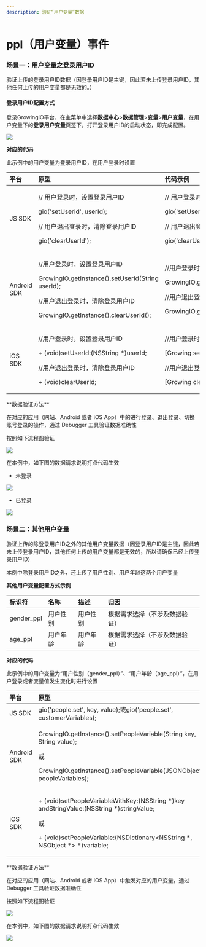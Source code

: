 ```yaml
---
description: 验证“用户变量”数据
---
```


# ppl（用户变量）事件

### 场景一：用户变量之登录用户ID

验证上传的登录用户ID数据（因登录用户ID是主键，因此若未上传登录用户ID，其他任何上传的用户变量都是无效的。）

#### **登录用户ID配置方式** <a id="deng-lu-yong-hu-id-pei-zhi-fang-shi"></a>

登录GrowingIO平台，在主菜单中选择**数据中心**&gt;**数据管理**&gt;**变量**&gt;**用户变量**，在用户变量下的**登录用户变量**页签下，打开登录用户ID的启动状态，即完成配置。

![](../../../.gitbook/assets/image%20%28175%29.png)

**对应的代码**

此示例中的用户变量为登录用户ID，在用户登录时设置

<table>
  <thead>
    <tr>
      <th style="text-align:left">&#x5E73;&#x53F0;</th>
      <th style="text-align:left">&#x539F;&#x578B;</th>
      <th style="text-align:left">&#x4EE3;&#x7801;&#x793A;&#x4F8B;</th>
    </tr>
  </thead>
  <tbody>
    <tr>
      <td style="text-align:left">JS SDK</td>
      <td style="text-align:left">
        <p>// &#x7528;&#x6237;&#x767B;&#x5F55;&#x65F6;&#xFF0C;&#x8BBE;&#x7F6E;&#x767B;&#x5F55;&#x7528;&#x6237;ID</p>
        <p>gio(&apos;setUserId&apos;, userId);</p>
        <p>// &#x7528;&#x6237;&#x9000;&#x51FA;&#x767B;&#x5F55;&#x65F6;&#xFF0C;&#x6E05;&#x9664;&#x767B;&#x5F55;&#x7528;&#x6237;ID</p>
        <p>gio(&apos;clearUserId&apos;);</p>
      </td>
      <td style="text-align:left">
        <p>// &#x7528;&#x6237;&#x767B;&#x5F55;&#x65F6;&#xFF0C;&#x8BBE;&#x7F6E;&#x767B;&#x5F55;&#x7528;&#x6237;ID</p>
        <p>gio(&apos;setUserId&apos;, &apos;123456&apos;);</p>
        <p>// &#x7528;&#x6237;&#x9000;&#x51FA;&#x767B;&#x5F55;&#x65F6;&#xFF0C;&#x6E05;&#x9664;&#x767B;&#x5F55;&#x7528;&#x6237;ID</p>
        <p>gio(&apos;clearUserId&apos;);</p>
      </td>
    </tr>
    <tr>
      <td style="text-align:left">Android SDK</td>
      <td style="text-align:left">
        <p>//&#x7528;&#x6237;&#x767B;&#x5F55;&#x65F6;&#xFF0C;&#x8BBE;&#x7F6E;&#x767B;&#x5F55;&#x7528;&#x6237;ID</p>
        <p>GrowingIO.getInstance().setUserId(String userId);</p>
        <p>//&#x7528;&#x6237;&#x9000;&#x51FA;&#x767B;&#x5F55;&#x65F6;&#xFF0C;&#x6E05;&#x9664;&#x767B;&#x5F55;&#x7528;&#x6237;ID</p>
        <p>GrowingIO.getInstance().clearUserId();</p>
      </td>
      <td style="text-align:left">
        <p>//&#x7528;&#x6237;&#x767B;&#x5F55;&#x65F6;&#xFF0C;&#x8BBE;&#x7F6E;&#x767B;&#x5F55;&#x7528;&#x6237;ID</p>
        <p>GrowingIO.getInstance().setUserId(&quot;123456&quot;);</p>
        <p>//&#x7528;&#x6237;&#x9000;&#x51FA;&#x767B;&#x5F55;&#x65F6;&#xFF0C;&#x6E05;&#x9664;&#x767B;&#x5F55;&#x7528;&#x6237;ID</p>
        <p>GrowingIO.getInstance().clearUserId();</p>
      </td>
    </tr>
    <tr>
      <td style="text-align:left">iOS SDK</td>
      <td style="text-align:left">
        <p>//&#x7528;&#x6237;&#x767B;&#x5F55;&#x65F6;&#xFF0C;&#x8BBE;&#x7F6E;&#x767B;&#x5F55;&#x7528;&#x6237;ID</p>
        <p>+ (void)setUserId:(NSString *)userId;</p>
        <p>//&#x7528;&#x6237;&#x9000;&#x51FA;&#x767B;&#x5F55;&#x65F6;&#xFF0C;&#x6E05;&#x9664;&#x767B;&#x5F55;&#x7528;&#x6237;ID</p>
        <p>+ (void)clearUserId;</p>
      </td>
      <td style="text-align:left">
        <p>//&#x7528;&#x6237;&#x767B;&#x5F55;&#x65F6;&#xFF0C;&#x8BBE;&#x7F6E;&#x767B;&#x5F55;&#x7528;&#x6237;ID</p>
        <p>[Growing setUserId:@&quot;123456&quot;];</p>
        <p>//&#x7528;&#x6237;&#x9000;&#x51FA;&#x767B;&#x5F55;&#x65F6;&#xFF0C;&#x6E05;&#x9664;&#x767B;&#x5F55;&#x7528;&#x6237;ID</p>
        <p>[Growing clearUserId];</p>
      </td>
    </tr>
  </tbody>
</table>**数据验证方法**

在对应的应用（网站、Android 或者 iOS App）中的进行登录、退出登录、切换账号登录的操作，通过 Debugger 工具验证数据准确性

按照如下流程图验证

![](../../../.gitbook/assets/ppl1x2.png)

在本例中，如下图的数据请求说明打点代码生效

* 未登录

![](../../../.gitbook/assets/ppl-wei-deng-lu.png)

* 已登录

![](../../../.gitbook/assets/ppl-deng-lu.png)

### 场景二：其他用户变量

验证上传的除登录用户ID之外的其他用户变量数据（因登录用户ID是主键，因此若未上传登录用户ID，其他任何上传的用户变量都是无效的，所以请确保已经上传登录用户ID）

本例中除登录用户ID之外，还上传了用户性别、用户年龄这两个用户变量

**其他用户变量配置方式示例**

| 标识符 | 名称 | 描述 | 归因 |
| :--- | :--- | :--- | :--- |
| gender\_ppl | 用户性别 | 用户性别 | 根据需求选择（不涉及数据验证） |
| age\_ppl | 用户年龄 | 用户年龄 | 根据需求选择（不涉及数据验证） |

**对应的代码**

此示例中的用户变量为“用户性别（gender\_ppl）”、“用户年龄（age\_ppl）”，在用户登录或者变量值发生变化时进行设置

<table>
  <thead>
    <tr>
      <th style="text-align:left">&#x5E73;&#x53F0;</th>
      <th style="text-align:left">&#x539F;&#x578B;</th>
      <th style="text-align:left">&#x4EE3;&#x7801;&#x793A;&#x4F8B;</th>
    </tr>
  </thead>
  <tbody>
    <tr>
      <td style="text-align:left">JS SDK</td>
      <td style="text-align:left">gio(&apos;people.set&apos;, key, value);&#x6216;gio(&apos;people.set&apos;,
        customerVariables);</td>
      <td style="text-align:left">gio(&apos;people.set&apos;, {&apos;gender_ppl&apos;: &apos;&#x7537;&apos;,
        &apos;age_ppl&apos;: 25});</td>
    </tr>
    <tr>
      <td style="text-align:left">Android SDK</td>
      <td style="text-align:left">
        <p>GrowingIO.getInstance().setPeopleVariable(String key, String value);</p>
        <p>&#x6216;</p>
        <p>GrowingIO.getInstance().setPeopleVariable(JSONObject peopleVariables);</p>
      </td>
      <td style="text-align:left">
        <p>JSONObject jsonObject = new JSONObject();</p>
        <p>jsonObject.put(&quot;gender_ppl&quot;, &quot;&#x7537;&quot;);</p>
        <p>jsonObject.put(&quot;age_ppl&quot;, 25);</p>
        <p>GrowingIO.getInstance().setPeopleVariable(jsonObject);</p>
      </td>
    </tr>
    <tr>
      <td style="text-align:left">iOS SDK</td>
      <td style="text-align:left">
        <p>+ (void)setPeopleVariableWithKey:(NSString *)key andStringValue:(NSString
          *)stringValue;</p>
        <p>&#x6216;</p>
        <p>+ (void)setPeopleVariable:(NSDictionary&lt;NSString *, NSObject *&gt;
          *)variable;</p>
      </td>
      <td style="text-align:left">[Growing setPeopleVariable:@{@&quot;gender_ppl&quot;:@&quot;&#x7537;&quot;,
        @&quot;age_ppl&quot;:@25}];</td>
    </tr>
  </tbody>
</table>**数据验证方法**

在对应的应用（网站、Android 或者 iOS App）中触发对应的用户变量，通过 Debugger 工具验证数据准确性

按照如下流程图验证

![](../../../.gitbook/assets/ppl2x2.png)

在本例中，如下图的数据请求说明打点代码生效

![](../../../.gitbook/assets/ppl2.png)



